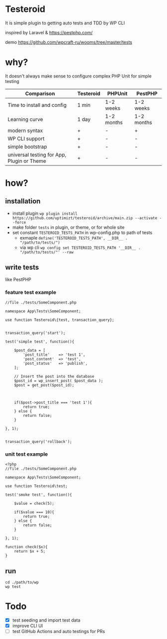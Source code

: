 # Testeroid

It is simple plugin to getting auto tests and TDD by WP CLI

inspired by Laravel & https://pestphp.com/

demo https://github.com/wpcraft-ru/wooms/tree/master/tests

# why?

It doesn't always make sense to configure complex PHP Unit for simple testing

| Comparison | Testeroid | PHPUnit | PestPHP |
| --- | --- | --- | --- |
| Time to install and config | 1 min | 1-2 weeks | 1-2 weeks |
| Learning curve | 1 day | 1-2 months | 1-2 months |
| modern syntax | + | - | + |
| WP CLI support | + | - | - |
| simple bootstrap | + | - | - |
| universal testing for App, Plugin or Theme | + | - | - |


# how?

## installation
- install plugin `wp plugin install https://github.com/uptimizt/testeroid/archive/main.zip --activate --force`
- make folder `tests` in plugin, or theme, or for whole site
- set constant `TESTEROID_TESTS_PATH` in wp-config.php to path of tests 
  - exmaple `define('TESTEROID_TESTS_PATH', __DIR__ . "/path/to/tests/")`
  - via wp cli `wp config set TESTEROID_TESTS_PATH '__DIR__ . "/path/to/tests/"' --raw`

## write tests

like PestPHP

### feature test example
```
//file ./tests/SomeComponent.php

namespace App\Tests\SomeComponent;

use function Testeroid\{test, transaction_query};


transaction_query('start');

test('simple test', function(){

    $post_data = [
        'post_title'    => 'test 1',
        'post_content'  => 'test',
        'post_status'   => 'publish',
    ];

    // Insert the post into the database
    $post_id = wp_insert_post( $post_data );
    $post = get_post($post_id);



    if($post->post_title === 'test 1'){
        return true;
    } else {
        return false;
    }

}, 1);


transaction_query('rollback');
```


### unit test example
```
<?php
//file ./tests/SomeComponent.php

namespace App\Tests\SomeComponent;

use function Testeroid\test;

test('smoke test', function(){

    $value = check(5);

    if($value === 10){
        return true;
    } else {
        return false;
    }

}, 1);

function check($x){
    return $x + 5;
}
```



## run
```
cd ./path/to/wp
wp test
```


# Todo
- [x] test seeding and import test data
- [x] improve CLI UI
- [ ] test GitHub Actions and auto testings for PRs
